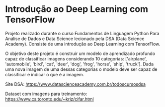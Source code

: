 # Introdução ao Deep Learning com TensorFlow

Projeto realizado durante o curso Fundamentos de Linguagem Python Para Análise de Dados e Data Science lecionado pela DSA (Data Science Academy). Consiste de uma introdução ao Deep Learning com TensorFlow. 

O objetivo deste projeto é construir um modelo de aprendizado profundo capaz de classificar imagens considerando 10 categorias: ['airplane', 'automobile', 'bird', 'cat', 'deer', 'dog', 'frog', 'horse', 'ship', 'truck']. Dada uma nova imagem de uma dessas categorias o modelo deve ser capaz de classificar e indicar o que é a imagem.



Site DSA: https://www.datascienceacademy.com.br/todoscursosdsa

Dataset com imagens para treinamento: https://www.cs.toronto.edu/~kriz/cifar.html 
